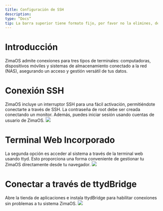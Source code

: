 ```yaml
---
title: Configuración de SSH
description:
type: “Docs”
tip: La barra superior tiene formato fijo, por favor no la elimines, description es la descripción del artículo, si no se llena se tomará el primer párrafo del contenido
---
```

# Introducción
ZimaOS admite conexiones para tres tipos de terminales: computadoras, dispositivos móviles y sistemas de almacenamiento conectado a la red (NAS), asegurando un acceso y gestión versátil de tus datos.

# Conexión SSH 
ZimaOS incluye un interruptor SSH para una fácil activación, permitiéndote conectarte a través de SSH. La contraseña de root debe ser creada conectando un monitor. Además, puedes iniciar sesión usando cuentas de usuario de ZimaOS.
![](https://manage.icewhale.io/api/static/docs/1727182596269_image.png)

# Terminal Web Incorporado
La segunda opción es acceder al sistema a través de la terminal web usando ttyd. Esto proporciona una forma conveniente de gestionar tu ZimaOS directamente desde tu navegador.
![](https://manage.icewhale.io/api/static/docs/1727182661564_image.png)

# Conectar a través de ttydBridge
Abre la tienda de aplicaciones e instala ttydBridge para habilitar conexiones sin problemas a tu sistema ZimaOS.
![](https://manage.icewhale.io/api/static/docs/1727182757172_image.png)